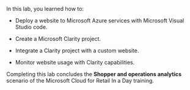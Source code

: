 In this lab, you learned how to:

-   Deploy a website to Microsoft Azure services with Microsoft Visual Studio code.

-   Create a Microsoft Clarity project.

-   Integrate a Clarity project with a custom website.

-   Monitor website usage with Clarity capabilities.

Completing this lab concludes the **Shopper and operations analytics** scenario of the Microsoft Cloud for Retail In a Day training.
